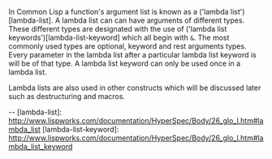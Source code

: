 In Common Lisp a function's argument list is known as a ('lambda list')[lambda-list]. A lambda list can can have arguments of different types. These different types are designated with the use of ('lambda list keywords')[lambda-list-keyword] which all begin with `&`. The most commonly used types are optional, keyword and rest arguments types. Every parameter in the lambda list after a particular lambda list keyword is will be of that type. A lambda list keyword can only be used once in a lambda list.

Lambda lists are also used in other constructs which will be discussed later such as destructuring and macros.

--
[lambda-list]: http://www.lispworks.com/documentation/HyperSpec/Body/26_glo_l.htm#lambda_list
[lambda-list-keyword]: http://www.lispworks.com/documentation/HyperSpec/Body/26_glo_l.htm#lambda_list_keyword
